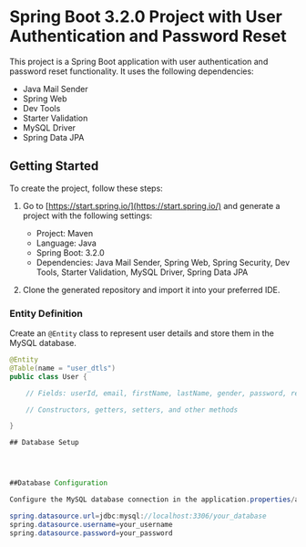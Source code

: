 # Spring Boot 3.2.0 Project with User Authentication and Password Reset

This project is a Spring Boot application with user authentication and password reset functionality. It uses the following dependencies:

- Java Mail Sender
- Spring Web
- Dev Tools
- Starter Validation
- MySQL Driver
- Spring Data JPA

## Getting Started

To create the project, follow these steps:

1. Go to [https://start.spring.io/](https://start.spring.io/) and generate a project with the following settings:
   - Project: Maven
   - Language: Java
   - Spring Boot: 3.2.0
   - Dependencies: Java Mail Sender, Spring Web, Spring Security, Dev Tools, Starter Validation, MySQL Driver, Spring Data JPA

2. Clone the generated repository and import it into your preferred IDE.




### Entity Definition

Create an `@Entity` class to represent user details and store them in the MySQL database.

```java
@Entity
@Table(name = "user_dtls")
public class User {

    // Fields: userId, email, firstName, lastName, gender, password, resetPasswordToken, roles

    // Constructors, getters, setters, and other methods

}

## Database Setup




##Database Configuration

Configure the MySQL database connection in the application.properties/application.yml file.

spring.datasource.url=jdbc:mysql://localhost:3306/your_database
spring.datasource.username=your_username
spring.datasource.password=your_password







   

  
